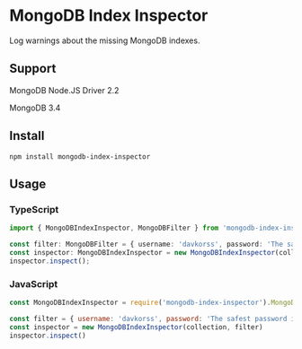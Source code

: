 # MongoDB Index Inspector

Log warnings about the missing MongoDB indexes.

## Support

MongoDB Node.JS Driver 2.2

MongoDB 3.4

## Install

`npm install mongodb-index-inspector`

## Usage

### TypeScript

```typescript
import { MongoDBIndexInspector, MongoDBFilter } from 'mongodb-index-inspector';

const filter: MongoDBFilter = { username: 'davkorss', password: 'The safest password in the world :3' };
const inspector: MongoDBIndexInspector = new MongoDBIndexInspector(collection, filter);
inspector.inspect();
```

### JavaScript

```javascript
const MongoDBIndexInspector = require('mongodb-index-inspector').MongoDBIndexInspector

const filter = { username: 'davkorss', password: 'The safest password in the world :3' }
const inspector = new MongoDBIndexInspector(collection, filter)
inspector.inspect()
```
